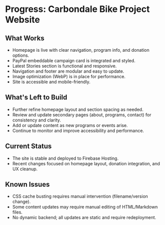 # Progress: Carbondale Bike Project Website

## What Works

- Homepage is live with clear navigation, program info, and donation options.
- PayPal embeddable campaign card is integrated and styled.
- Latest Stories section is functional and responsive.
- Navigation and footer are modular and easy to update.
- Image optimization (WebP) is in place for performance.
- Site is accessible and mobile-friendly.

## What's Left to Build

- Further refine homepage layout and section spacing as needed.
- Review and update secondary pages (about, programs, contact) for consistency and clarity.
- Add or update content as new programs or events arise.
- Continue to monitor and improve accessibility and performance.

## Current Status

- The site is stable and deployed to Firebase Hosting.
- Recent changes focused on homepage layout, donation integration, and UX cleanup.

## Known Issues

- CSS cache busting requires manual intervention (filename/version change).
- Some content updates may require manual editing of HTML/Markdown files.
- No dynamic backend; all updates are static and require redeployment.
